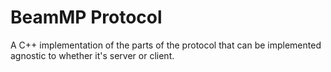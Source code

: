 # BeamMP Protocol

A C++ implementation of the parts of the protocol that can be implemented agnostic to whether it's server or client.
